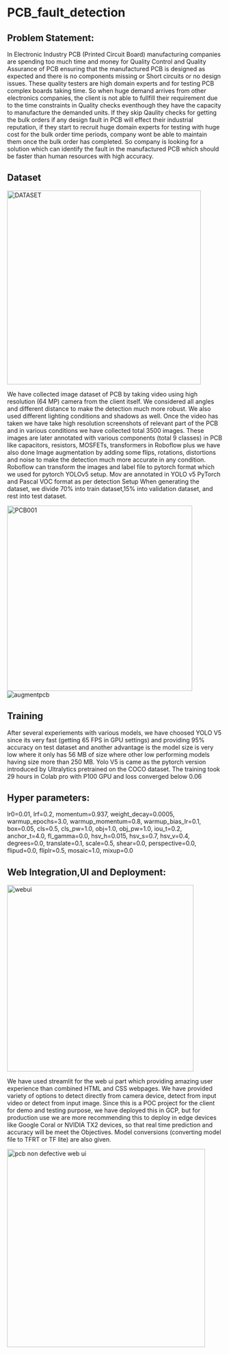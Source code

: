 # PCB_fault_detection




## Problem Statement:
In Electronic Industry PCB (Printed Circuit Board) manufacturing companies are spending too much time and money for Quality Control and Quality Assurance of PCB ensuring that the manufactured PCB is designed as expected and there is no components missing or Short circuits or no design issues. These quality testers are high domain experts and for testing PCB complex boards taking time. So when huge demand arrives from other electronics companies, the client is not able to fullfill their requirement due to the time constraints in Quality checks eventhough they have the capacity to manufacture the demanded units. If they skip Qaulity checks for getting the bulk orders if any design fault in PCB will effect their industrial reputation, if they start to recruit huge domain experts for testing with huge cost for the bulk order time periods, company wont be able to maintain them once the bulk order has completed. So company is looking for a solution which can identify the fault in the manufactured PCB which should be faster than human resources with high accuracy.

## Dataset

<img width="453" alt="DATASET" src="https://user-images.githubusercontent.com/53367536/132630091-d9dbf89c-60fe-4ce3-9b96-556f708806cc.PNG">

We have collected image dataset of PCB by taking video using high resolution (64 MP) camera from the client itself. We considered all angles and different distance to make the detection much more robust. We also used different lighting conditions and shadows as well. Once the video has taken we have take high resolution screenshots of relevant part of the PCB and in various conditions we have collected total 3500 images. These images are later annotated with various components (total 9 classes) in PCB like capacitors, resistors, MOSFETs, transformers in Roboflow plus we have also done Image augmentation by adding some flips, rotations, distortions and noise to make the detection much more accurate in any condition. Roboflow  can transform the images and label file to pytorch format which we used for pytorch YOLOv5 setup. Mov are annotated in YOLO v5 PyTorch and Pascal VOC format as per detection Setup When generating the dataset, we divide 70% into train dataset,15% into validation dataset, and rest into test dataset.

<img width="433" alt="PCB001" src="https://user-images.githubusercontent.com/53367536/132630795-32f77b21-c198-47d1-99d9-f4083ab6f624.PNG"> ![augmentpcb](https://user-images.githubusercontent.com/53367536/132630375-212f74b4-243f-48b2-9c2e-90cc637ed75f.png)

## Training

After several experiements with various models, we have choosed YOLO V5 since its very fast (getting 65 FPS in GPU settings) and providing 95% accuracy on test dataset and another advantage is the model size is very low where it only has 56 MB of size where other low performing models having size more than 250 MB. Yolo V5 is came as the pytorch version introduced by Ultralytics pretrained on the COCO dataset. The training took 29 hours in Colab pro with P100 GPU and loss converged below 0.06

## Hyper parameters:
lr0=0.01, lrf=0.2, momentum=0.937, weight_decay=0.0005, warmup_epochs=3.0, warmup_momentum=0.8, warmup_bias_lr=0.1, box=0.05, cls=0.5, cls_pw=1.0, obj=1.0, obj_pw=1.0, iou_t=0.2, anchor_t=4.0, fl_gamma=0.0, hsv_h=0.015, hsv_s=0.7, hsv_v=0.4, degrees=0.0, translate=0.1, scale=0.5, shear=0.0, perspective=0.0, flipud=0.0, fliplr=0.5, mosaic=1.0, mixup=0.0

## Web Integration,UI and Deployment:

<img width="436" alt="webui" src="https://user-images.githubusercontent.com/53367536/132629814-7f6cba29-9f26-4273-ad6f-b6e6fb926a80.PNG">

We have used streamlit for the web ui part which providing amazing user experience than combined HTML and CSS webpages. We have provided variety of options to detect directly from camera device, detect from input video or detect from input image. Since this is a POC project for the client for demo and testing purpose, we have deployed this in GCP, but for production use we are more recommending this to deploy in edge devices like Google Coral or NVIDIA TX2 devices, so that real time prediction and accuracy will be meet the Objectives. Model conversions (converting model file to TFRT or TF lite) are also given.


<img width="463" alt="pcb non defective web ui" src="https://user-images.githubusercontent.com/53367536/132629913-542cdecb-9fc9-41c1-a150-7b856b3e1d71.PNG">


